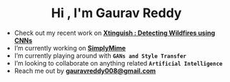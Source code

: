<h1 align="center">Hi , I'm Gaurav Reddy</h1> 


-  Check out my recent work on [**Xtinguish : Detecting Wildfires using CNNs**](https://github.com/gauravreddy08/ocularai)
-  I’m currently working on [**SimplyMime**](https://github.com/gauravreddy08/simplemime)
-  I’m currently playing around with **`GANs and Style Transfer`**  
-  I’m looking to collaborate on anything related **`Artificial Intelligence`**  
-  Reach me out by [**gauravreddy008@gmail.com**](mailto:gauravreddy008@gmail.com)
